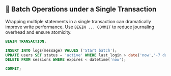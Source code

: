 ## 🚀 Batch Operations under a Single Transaction

Wrapping multiple statements in a single transaction can dramatically improve write performance. Use `BEGIN ... COMMIT` to reduce journaling overhead and ensure atomicity.

```sql
BEGIN TRANSACTION;

INSERT INTO logs(message) VALUES ('Start batch');
UPDATE users SET status = 'active' WHERE last_login > date('now','-7 days');
DELETE FROM sessions WHERE expires < datetime('now');

COMMIT;
```